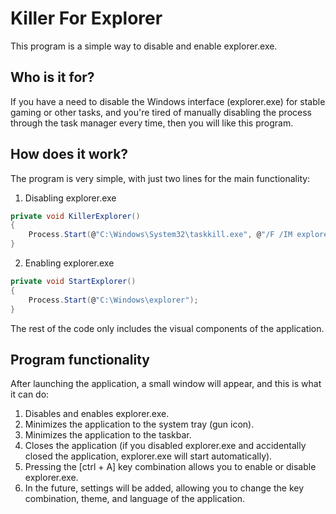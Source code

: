<h1>Killer For Explorer</h1>

This program is a simple way to disable and enable explorer.exe.

<h2>Who is it for?</h2>

If you have a need to disable the Windows interface (explorer.exe) for stable gaming or other tasks, and you're tired of manually disabling the process through the task manager every time, then you will like this program.

<h2>How does it work?</h2>

The program is very simple, with just two lines for the main functionality:

1. Disabling explorer.exe
```csharp
private void KillerExplorer()
{
    Process.Start(@"C:\Windows\System32\taskkill.exe", @"/F /IM explorer.exe");
}
```

2. Enabling explorer.exe
```csharp
private void StartExplorer()
{
    Process.Start(@"C:\Windows\explorer");
}
```
The rest of the code only includes the visual components of the application.

<h2>Program functionality</h2>

After launching the application, a small window will appear, and this is what it can do:

1. Disables and enables explorer.exe.
2. Minimizes the application to the system tray (gun icon).
3. Minimizes the application to the taskbar.
4. Closes the application (if you disabled explorer.exe and accidentally closed the application, explorer.exe will start automatically).
5. Pressing the [ctrl + A] key combination allows you to enable or disable explorer.exe.
6. In the future, settings will be added, allowing you to change the key combination, theme, and language of the application.
